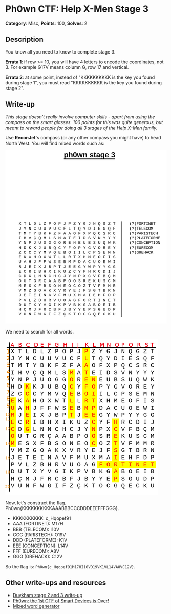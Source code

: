 # Ph0wn CTF: Help X-Men Stage 3

**Category**: Misc, **Points**: 100, **Solves**: 2

## Description

You know all you need to know to complete stage 3.

**Errata 1**: if row >= 10, you will have 4 letters to encode the coordinates, not 3. For example G17V means column G, row 17 and vertical.

**Errata 2**: at some point, instead of "KKKKKKKKKK is the key you found during stage 1", you must read "KKKKKKKKKK is the key you found during stage 2".



## Write-up

*This stage doesn't really involve computer skills - apart from using the compass on the smart glasses. 100 points for this was quite generous, but meant to reward people for doing all 3 stages of the Help X-Men family.*

Use **ReconJet**'s compass (or any other compass you might have) to head North West.
You will find mixed words such as:

![](./screenshots/hidethis-stage3.png)

We need to search for all words.

![](./screenshots/spoiler-stage3.png)

Now, let's construct the flag. Ph0wn{KKKKKKKKKKAAABBBCCCDDDEEEFFFGGG}.

- KKKKKKKKKK: c_Hqopef91
- AAA (FORTINET): M17H
- BBB (TELECOM): I10V
- CCC (PARISTECH): O19V
- DDD (PLATEFORME): K1V
- EEE (CONCEPTION): L14V
- FFF (EURECOM): A8V
- GGG (GREHACK): C12V

So the flag is: `Ph0wn{c_Hqopef91M17HI10VO19VK1VL14VA8VC12V}`.

## Other write-ups and resources

- [Duykham stage 2 and 3 write-up](https://duykham.blogspot.fr/2017/12/ctfwriteupph0wn-mischelpxman-stage-2.html)
- [Ph0wn: the 1st CTF of Smart Devices is Over!](https://blog.fortinet.com/2017/12/07/ph0wn-the-1st-ctf-of-smart-devices-is-over)
- [Mixed word generator](http://tice.avion.free.fr/fswordfind/fswordfinder.php)
